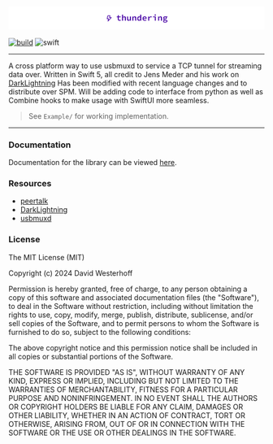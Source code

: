 ![header](/Example/Example/Assets.xcassets/thundering-header.png)

[![build](https://github.com/dmwesterhoff/thundering/actions/workflows/build.yml/badge.svg)](https://github.com/dmwesterhoff/thundering/actions/workflows/build.yml)
![swift](https://img.shields.io/badge/swift-5-orange.svg)

---

A cross platform way to use usbmuxd to service a TCP tunnel for streaming data over.
Written in Swift 5, all credit to Jens Meder and his work on [DarkLightning](https://github.com/jensmeder/DarkLightning)
Has been modified with recent language changes and to distribute over SPM. Will be
adding code to interface from python as well as Combine hooks to make usage
with SwiftUI more seamless.

> See `Example/` for working implementation.

---

### Documentation

Documentation for the library can be viewed [here](https://dmwesterhoff.github.io/thundering/documentation/thundering).

### Resources

* [peertalk](https://github.com/rsms/peertalk)
* [DarkLightning](https://github.com/jensmeder/DarkLightning)
* [usbmuxd](https://github.com/TestStudio/usbmuxd/tree/master)

### License

The MIT License (MIT)

Copyright (c) 2024 David Westerhoff

Permission is hereby granted, free of charge, to any person obtaining a copy of this software and associated documentation files (the "Software"), to deal in the Software without restriction, including without limitation the rights to use, copy, modify, merge, publish, distribute, sublicense, and/or sell copies of the Software, and to permit persons to whom the Software is furnished to do so, subject to the following conditions:

The above copyright notice and this permission notice shall be included in all copies or substantial portions of the Software.

THE SOFTWARE IS PROVIDED "AS IS", WITHOUT WARRANTY OF ANY KIND, EXPRESS OR IMPLIED, INCLUDING BUT NOT LIMITED TO THE WARRANTIES OF MERCHANTABILITY, FITNESS FOR A PARTICULAR PURPOSE AND NONINFRINGEMENT. IN NO EVENT SHALL THE AUTHORS OR COPYRIGHT HOLDERS BE LIABLE FOR ANY CLAIM, DAMAGES OR OTHER LIABILITY, WHETHER IN AN ACTION OF CONTRACT, TORT OR OTHERWISE, ARISING FROM, OUT OF OR IN CONNECTION WITH THE SOFTWARE OR THE USE OR OTHER DEALINGS IN THE SOFTWARE.
